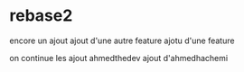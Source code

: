 # rebase2

encore un ajout 
ajout d'une autre feature
ajotu d'une feature

on continue les ajout ahmedthedev
ajout d'ahmedhachemi
